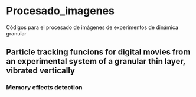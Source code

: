 # Procesado_imagenes
Códigos para el procesado de imágenes de experimentos de dinámica granular
## Particle tracking funcions for digital movies from an experimental system of a granular thin layer, vibrated vertically
### Memory effects detection
